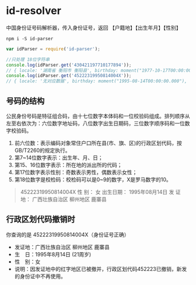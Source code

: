 # id-resolver

中国身份证号码解析器，传入身份证号，返回 【户籍地】【出生年月】【性别】

```shell
npm i -S id-parser
```

```javascript
var idParser = require('id-parser');

//只处理 18位字符串
console.log(idParser.get('430421197710177894'));
// { locale: '湖南省 衡阳市 衡阳县', birthday: moment("1977-10-17T00:00:00.000"), sex: '男' }
console.log(idParser.get('45222319950814004X'));
// { locale: '无对应数据', birthday: moment("1995-08-14T00:00:00.000"), sex: '女' }
```

## 号码的结构

公民身份号码是特征组合码，由十七位数字本体码和一位校验码组成。排列顺序从左至右依次为：六位数字地址码，八位数字出生日期码，三位数字顺序码和一位数字校验码。

1. 前六位数：表示编码对象常住户口所在县(市、旗、区)的行政区划代码，按GB/T2260的规定执行。
2. 第7~14位数字表示：出生年、月、日；
3. 第15、16位数字表示：所在地的派出所的代码；
4. 第17位数字表示性别：奇数表示男性，偶数表示女性；
5. 第18位数字是校检码：校检码可以是0~9的数字，X是罗马数字的10。

>45222319950814004X
性    别： 女
出生日期： 1995年08月14日
发 证 地： 广西壮族自治区 柳州地区 鹿寨县

## 行政区划代码撤销时

你查询的是 45222319950814004X（身份证号正确）

- 发证地：广西壮族自治区 柳州地区 鹿寨县
- 生　日：1995年8月14日 (21周岁)
- 性　别：女
- 说明：因发证地中的红字地区已被撤并，行政区划代码452223已撤销，新发的身份证中不再使用。
